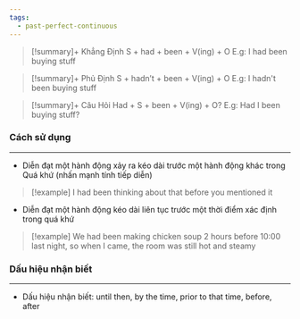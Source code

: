 ```yaml
---
tags:
  - past-perfect-continuous
---
```

> [!summary]+ Khẳng Định
> 	 S + had + been + V(ing) + O
> E.g: I had been buying stuff

> [!summary]+ Phủ Định
> 	S + hadn’t + been + V(ing) + O
> E.g: I hadn't been buying stuff

> [!summary]+ Câu Hỏi
> 	Had + S + been + V(ing) + O?
> E.g: Had I been buying stuff?

### Cách sử dụng
---
- Diễn đạt một hành động xảy ra kéo dài trước một hành động khác trong Quá khứ (nhấn mạnh tính tiếp diễn)
> [!example] I had been thinking about that before you mentioned it
- Diễn đạt một hành động kéo dài liên tục trước một thời điểm xác định trong quá khứ
> [!example] We had been making chicken soup 2 hours before 10:00 last night, so when I came, the room was still hot and steamy

### Dấu hiệu nhận biết
---
- Dấu hiệu nhận biết: until then, by the time, prior to that time, before, after